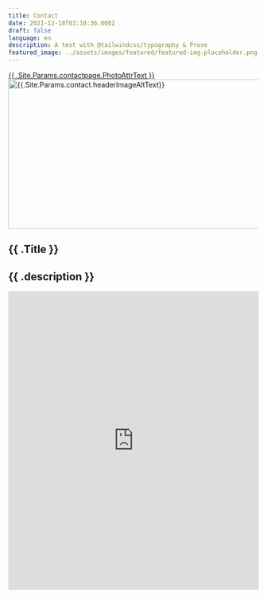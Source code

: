 ```yaml
---
title: Contact
date: 2021-12-18T03:10:36.000Z
draft: false
language: en
description: A test with @tailwindcss/typography & Prose
featured_image: ../assets/images/featured/featured-img-placeholder.png
---
```


<!-- @format -->

<section class="lg:pb-24">
  <div class="max-w-screen-md px-4 mx-auto">
        <div class="headerImageContainer">
            <div class="photo-attr">
                <span>
                    <a 
                        href="{{ .Site.Params.contactpage.PhotoAttrUrl }}" 
                        target="_blank">{{ .Site.Params.contactpage.PhotoAttrText }}</a>
                </span>
            </div>
            <img
                src="{{.Site.Params.contactpage.headerImageUrl}}"
                alt="{{.Site.Params.contact.headerImageAltText}}"
                class="headerImage"
                width="1000"
                height="300">
        </div>
    <div class="container">
        <h1>{{ .Title }}</h1>
        <h2>{{ .description }}</h2>
            <iframe 
                name="lc_contact_form" 
                class="iframe rounded-sm"
                frameborder="0" 
                width="100%" 
                height="600" 
                src="https://683865.17hats.com/p#/embed/wssdgxvwcwbcntkbgbkrvhrdrsgdpnhw">
            </iframe>
        <script 
            type="text/javascript" 
            src="https://683865.17hats.com/vendor/iframeSizer.min.js">
        </script>
    </div>
  </div>
</section>
